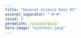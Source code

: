 ```yaml
---
title: "General Science Quiz #3"
excerpt_separator: "-#-#"
issue: 3
permalink: /issue3/quiz/
hero-image: "einstein.jpeg"
---
```

